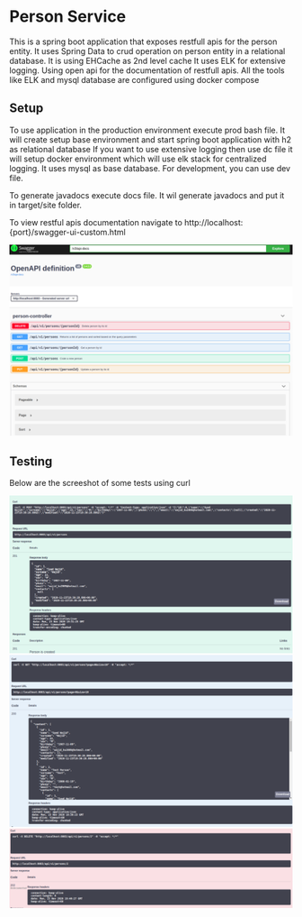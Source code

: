 # Person Service

This is a spring boot application that exposes restfull apis for the person entity.
It uses Spring Data to crud operation on person entity in a relational database.
It is using EHCache as 2nd level cache
It uses ELK for extensive logging.
Using open api for the documentation of restfull apis.
All the tools like ELK and mysql database are configured using docker compose

## Setup

To use application in the production environment execute prod bash file. It will create setup base environment and start spring boot application with h2 as relational database
If you want to use extensive logging then use dc file it will setup docker environment which will use elk stack for centralized logging. It uses mysql as base database.
For development, you can use dev file.

To generate javadocs execute docs file. It wil generate javadocs and put it in target/site folder.

To view restful apis documentation navigate to http://localhost:{port}/swagger-ui-custom.html

<img src="images/swagger.png" />

## Testing

Below are the screeshot of some tests using curl

<img src="images/create person.png" />

<img src="images/list.png" />

<img src="images/delete.png" />




